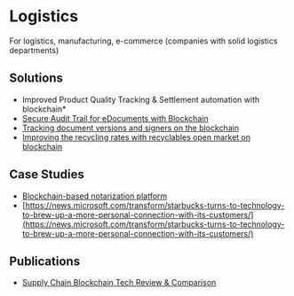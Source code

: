 # Logistics

For logistics, manufacturing, e-commerce \(companies with solid logistics departments\) 

## Solutions

* Improved Product Quality Tracking & Settlement automation with blockchain\*
* [Secure Audit Trail for eDocuments with Blockchain](how-to-track-document-versions-and-signers-on-the-blockchain.md)
* [Tracking document versions and signers on the blockchain](how-to-track-document-versions-and-signers-on-the-blockchain.md)
* [Improving the recycling rates with recyclables open market on blockchain](recyclechain.md)

## Case Studies

* [Blockchain-based notarization platform](../../case-studies/notarization-platform.md)
* [https://news.microsoft.com/transform/starbucks-turns-to-technology-to-brew-up-a-more-personal-connection-with-its-customers/](https://news.microsoft.com/transform/starbucks-turns-to-technology-to-brew-up-a-more-personal-connection-with-its-customers/)

## Publications

* [Supply Chain Blockchain Tech Review & Comparison](supply-chain-blockchain-tech-review-and-comparison.md)

